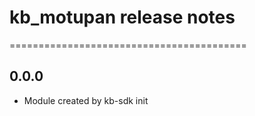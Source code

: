# kb_motupan release notes
=========================================

0.0.0
-----
* Module created by kb-sdk init
